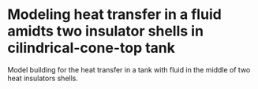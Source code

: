 # Modeling heat transfer in a fluid amidts two insulator shells in cilindrical-cone-top tank
Model building for the heat transfer in a tank with fluid in the middle of two heat insulators shells. 

